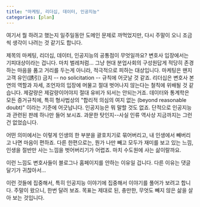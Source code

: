 ```yaml
---
title: "마케팅, 리더십, 데이터, 인공지능"
categories: [plan]
---
```

여기서 뭘 하려고 했는지 일주일동안 도메인 문제로 까먹었지만, 다시 주말이 오니 조금씩 생각이 나려는 것 같기도 합니다. 

제목의 마케팅, 리더십, 데이터, 인공지능의 공통점이 무엇일까요? 변호사 입장에서는 기피대상이라는 겁니다. 마치 벌레처럼... 그냥 현대 분업사회의 구성원답게 적당히 존경하는 마음을 품고 거리를 두는게 아니라, 적극적으로 피하는 대상입니다. 마케팅은 왠지 고객 유인(誘引) 금지 -- no solicitation -- 규칙에 어긋날 것 같죠. 리더십은 변호사 본연의 역할과 자세, 조언자의 입장에 머물고 절대 벗어나지 않는다는 철칙에 위배될 것 같습니다. 제갈량은 제갈량이어야지 절대 유비가 되서는 안되는거죠. 데이터와 통계학은 모든 증거규칙에, 특히 형사법상의 "합리적 의심의 여지 없는 (beyond reasonable doubt)" 이라는 기준에 어긋납니다. 인공지능은 뭐 말할 것도 없죠. 단적으로 인공지능과 관련된 판례 하나만 들어 보시죠. 과문한 탓인지--사실 인류 역사상 지금까지는 그런 건 없었습니다.

어떤 의미에서는 이렇게 인생의 한 부분을 괄호치기로 묶어버리고, 내 인생에서 빼버리고 나면 마음이 편하죠. 다른 한편으로는, 뭔가 나만 빼고 모두가 재미를 보고 있는 느낌, 인생을 절반만 사는 느낌을 벗어버리기가 어렵죠. 마치 수도원에 사는 삶이랄까요. 

이런 느낌도 변호사들이 블로그나 홈페이지를 안하는 이유일 겁니다. 다른 이유는 댓글 달기가 귀찮아서...

이런 것들에 집중해서, 특히 인공지능 이야기에 집중해서 이야기를 풀어가 보려고 합니다. 주말이 왔으니, 한번 달려 보죠. 목표는 제대로 된, 충만한, 무엇도 빼지 않은 삶을 살아 보는 것입니다.
